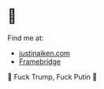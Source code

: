 # 💎

Find me at: 
- [justinaiken.com](https://justinaiken.com)
- [Framebridge](https://framebridge.com)
 
🖕 Fuck Trump, Fuck Putin 🖕
